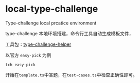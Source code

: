 # local-type-challenge

Type-challenge local prcatice environment

type-challenge 本地环境搭建，命令行工具自动生成模板文件，

工具包：[type-challenge-helper](https://github.com/1084350607/type-challenge-helper)

以官方 `easy-pick` 为例

```
tch easy-pick
```
开始在`template.ts`中答题，在`test-cases.ts`中检查正确性即可。
